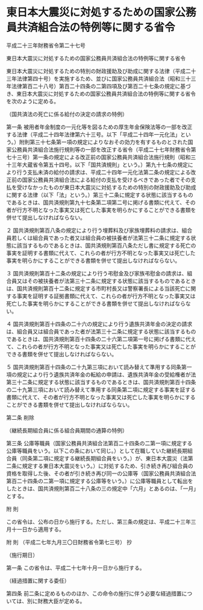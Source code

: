 # 東日本大震災に対処するための国家公務員共済組合法の特例等に関する省令

平成二十三年財務省令第二十七号

東日本大震災に対処するための国家公務員共済組合法の特例等に関する省令

東日本大震災に対処するための特別の財政援助及び助成に関する法律（平成二十三年法律第四十号）を実施するため、並びに国家公務員共済組合法（昭和三十三年法律第百二十八号）第百二十四条の二第四項及び第百二十七条の規定に基づき、東日本大震災に対処するための国家公務員共済組合法の特例等に関する省令を次のように定める。

（国共済法の死亡に係る給付の決定の請求の特例）

第一条 被用者年金制度の一元化等を図るための厚生年金保険法等の一部を改正する法律（平成二十四年法律第六十三号。以下「平成二十四年一元化法」という。）附則第三十七条第一項の規定によりなおその効力を有するものとされた国家公務員共済組合法施行規則等の一部を改正する省令（平成二十七年財務省令第七十三号）第一条の規定による改正前の国家公務員共済組合法施行規則（昭和三十三年大蔵省令第五十四号。以下「国共済規則」という。）第九十七条の規定により行う支払未済の給付の請求は、平成二十四年一元化法第二条の規定による改正前の国家公務員共済組合法による給付の支払を受けるべきであった者でその支払を受けなかったものが東日本大震災に対処するための特別の財政援助及び助成に関する法律（以下「法」という。）第三十二条に規定する状態に該当するものであるときは、国共済規則第九十七条第二項第二号に掲げる書類に代えて、その者が行方不明となった事実又は死亡した事実を明らかにすることができる書類を併せて提出しなければならない。

２ 国共済規則第百八条の規定により行う埋葬料及び家族埋葬料の請求は、組合員若しくは組合員であった者又は組合員の被扶養者が法第三十二条に規定する状態に該当するものであるときは、国共済規則第百八条ただし書に規定する死亡の事実を証明する書類に代えて、これらの者が行方不明となった事実又は死亡した事実を明らかにすることができる書類を併せて提出しなければならない。

３ 国共済規則第百十二条の規定により行う弔慰金及び家族弔慰金の請求は、組合員又はその被扶養者が法第三十二条に規定する状態に該当するものであるときは、国共済規則第百十二条に規定する市町村長又は警察署長による当該死亡に関する事実を証明する証拠書類に代えて、これらの者が行方不明となった事実又は死亡した事実を明らかにすることができる書類を併せて提出しなければならない。

４ 国共済規則第百十四条の二十六の規定により行う遺族共済年金の決定の請求は、組合員又は組合員であった者が法第三十二条に規定する状態に該当するものであるときは、国共済規則第百十四条の二十六第二項第一号に掲げる書類に代えて、これらの者が行方不明となった事実又は死亡した事実を明らかにすることができる書類を併せて提出しなければならない。

５ 国共済規則第百十四条の二十九第三項において読み替えて準用する同条第一項の規定により行う遺族共済年金の転給の申請は、遺族共済年金の受給権者が法第三十二条に規定する状態に該当するものであるときは、国共済規則第百十四条の二十九第三項において読み替えて準用する同条第二項に規定する事実を証する書類に代えて、その者が行方不明となった事実又は死亡した事実を明らかにすることができる書類を併せて提出しなければならない。

第二条 削除

（継続長期組合員に係る組合員期間の通算の特例）

第三条 公庫等職員（国家公務員共済組合法第百二十四条の二第一項に規定する公庫等職員をいう。以下この条において同じ。）として在職していた継続長期組合員（同条第二項に規定する継続長期組合員をいう。）が、東日本大震災（法第二条に規定する東日本大震災をいう。）に対処するため、引き続き再び組合員の資格を取得した後、その者が引き続き再び同一の公庫等（国家公務員共済組合法第百二十四条の二第一項に規定する公庫等をいう。）に公庫等職員として転出をしたときは、国共済規則第百二十八条の三の規定中「六月」とあるのは、「一月」とする。

附 則

この省令は、公布の日から施行する。ただし、第三条の規定は、平成二十三年三月十一日から適用する。

附 則 （平成二七年九月三〇日財務省令第七三号） 抄

（施行期日）

第一条 この省令は、平成二十七年十月一日から施行する。

（経過措置に関する委任）

第四条 前二条に定めるもののほか、この命令の施行に伴う必要な経過措置については、別に財務大臣が定める。
